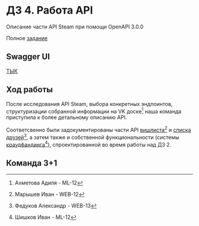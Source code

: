 # ДЗ 4. Работа API

Описание части API Steam при помощи OpenAPI 3.0.0

Полное [задание](./task.md)

## Swagger UI

[ТЫК](https://sorrtory.github.io/VKEDU-SystemDesign-HW4/)

## Ход работы

После исследования API Steam, выбора конкретных эндпоинтов, структуризации собранной информации на VK доске[^1] наша команда приступила к более детальному описанию API.

Соответсвенно были задокументированы части API [вишлиста](./src/wishlist/)[^4] и
[списка друзей](./src/friendslist/)[^3], а затем также и собственной функциональности
(системы [краудфандинга](./src/crowdfunding/)[^2]), спроектированной во время работы над ДЗ 2.

[^1]: Ахметова Адиля - ML-12
[^2]: Шишков Иван - ML-12
[^3]: Федуков Александр - WEB-13
[^4]: Марышев Иван - WEB-12

## Команда 3+1
